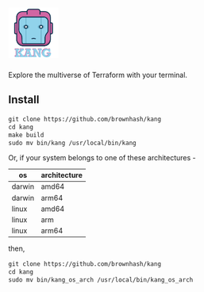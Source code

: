 # <img src="./docs/images/kang_logo.png" width="20%" height="20%" alt="Kang" title="Explore the multiverse of Terraform with your terminal">

Explore the multiverse of Terraform with your terminal.

## Install

```shell script
git clone https://github.com/brownhash/kang
cd kang
make build
sudo mv bin/kang /usr/local/bin/kang
```

Or, if your system belongs to one of these architectures -

| os | architecture |
|--- | -------------|
| darwin | amd64 |
| darwin | arm64 |
| linux | amd64 |
| linux | arm |
| linux | arm64 |

then,

```shell script
git clone https://github.com/brownhash/kang
cd kang
sudo mv bin/kang_os_arch /usr/local/bin/kang_os_arch
```
